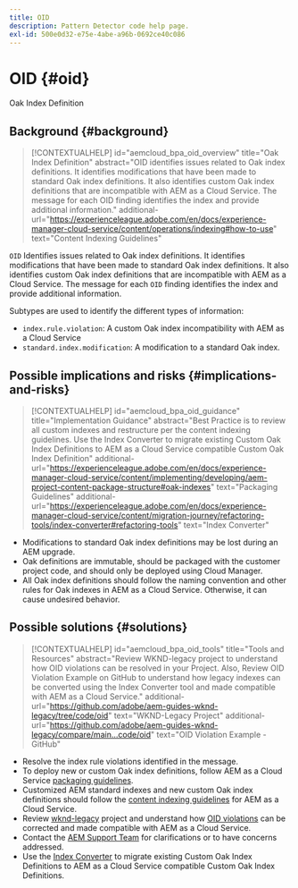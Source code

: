 ```yaml
---
title: OID
description: Pattern Detector code help page.
exl-id: 500e0d32-e75e-4abe-a96b-0692ce40c086
---
```

# OID {#oid}

Oak Index Definition

## Background {#background}

>[!CONTEXTUALHELP]
>id="aemcloud_bpa_oid_overview"
>title="Oak Index Definition"
>abstract="OID identifies issues related to Oak index definitions. It identifies modifications that have been made to standard Oak index definitions. It also identifies custom Oak index definitions that are incompatible with AEM as a Cloud Service. The message for each OID finding identifies the index and provide additional information."
>additional-url="https://experienceleague.adobe.com/en/docs/experience-manager-cloud-service/content/operations/indexing#how-to-use" text="Content Indexing Guidelines"

`OID`  Identifies issues related to Oak index definitions. It identifies modifications that have been made to standard Oak index definitions. It also identifies custom Oak index definitions that are incompatible with AEM as a Cloud Service. The message for each `OID` finding identifies the index and provide additional information.

Subtypes are used to identify the different types of information:

* `index.rule.violation`: A custom Oak index incompatibility with AEM as a Cloud Service
* `standard.index.modification`: A modification to a standard Oak index.

## Possible implications and risks {#implications-and-risks}

>[!CONTEXTUALHELP]
>id="aemcloud_bpa_oid_guidance"
>title="Implementation Guidance"
>abstract="Best Practice is to review all custom indexes and restructure per the content indexing guidelines. Use the Index Converter to migrate existing Custom Oak Index Definitions to AEM as a Cloud Service compatible Custom Oak Index Definition"
>additional-url="https://experienceleague.adobe.com/en/docs/experience-manager-cloud-service/content/implementing/developing/aem-project-content-package-structure#oak-indexes" text="Packaging Guidelines"
>additional-url="https://experienceleague.adobe.com/en/docs/experience-manager-cloud-service/content/migration-journey/refactoring-tools/index-converter#refactoring-tools" text="Index Converter"

* Modifications to standard Oak index definitions may be lost during an AEM upgrade.
* Oak definitions are immutable, should be packaged with the customer project code, and should only be deployed using Cloud Manager.
* All Oak index definitions should follow the naming convention and other rules for Oak indexes in AEM as a Cloud Service. Otherwise, it can cause undesired behavior.

## Possible solutions {#solutions}

>[!CONTEXTUALHELP]
>id="aemcloud_bpa_oid_tools"
>title="Tools and Resources"
>abstract="Review WKND-legacy project to understand how OID violations can be resolved in your Project. Also, Review OID Violation Example on GitHub to understand how legacy indexes can be converted using the Index Converter tool and made compatible with AEM as a Cloud Service."
>additional-url="https://github.com/adobe/aem-guides-wknd-legacy/tree/code/oid" text="WKND-Legacy Project"
>additional-url="https://github.com/adobe/aem-guides-wknd-legacy/compare/main...code/oid" text="OID Violation Example - GitHub"

* Resolve the index rule violations identified in the message.
* To deploy new or custom Oak index definitions, follow AEM as a Cloud Service [packaging guidelines](https://experienceleague.adobe.com/en/docs/experience-manager-cloud-service/content/implementing/developing/aem-project-content-package-structure).
* Customized AEM standard indexes and new custom Oak index definitions should follow the [content indexing guidelines](https://experienceleague.adobe.com/en/docs/experience-manager-cloud-service/content/operations/indexing#preparing-the-new-index-definition) for AEM as a Cloud Service.
* Review [wknd-legacy](https://github.com/adobe/aem-guides-wknd-legacy/tree/code/oid) project and understand how [OID violations](https://github.com/adobe/aem-guides-wknd-legacy/compare/main...code/oid) can be corrected and made compatible with AEM as a Cloud Service.
* Contact the [AEM Support Team](https://helpx.adobe.com/enterprise/using/support-for-experience-cloud.html) for clarifications or to have concerns addressed.
* Use the [Index Converter](https://experienceleague.adobe.com/en/docs/experience-manager-cloud-service/content/migration-journey/refactoring-tools/index-converter#refactoring-tools) to migrate existing Custom Oak Index Definitions to AEM as a Cloud Service compatible Custom Oak Index Definitions.
